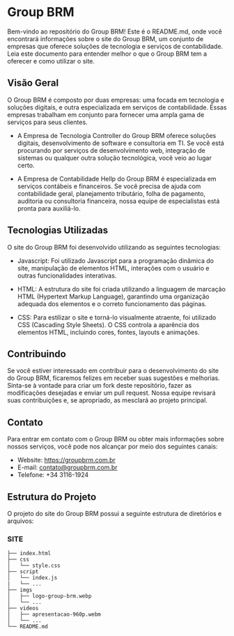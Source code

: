 # Group BRM

Bem-vindo ao repositório do Group BRM! Este é o README.md, onde você encontrará informações sobre o site do Group BRM, um conjunto de empresas que oferece soluções de tecnologia e serviços de contabilidade. Leia este documento para entender melhor o que o Group BRM tem a oferecer e como utilizar o site.

## Visão Geral

O Group BRM é composto por duas empresas: uma focada em tecnologia e soluções digitais, e outra especializada em serviços de contabilidade. Essas empresas trabalham em conjunto para fornecer uma ampla gama de serviços para seus clientes.

- A Empresa de Tecnologia Controller do Group BRM oferece soluções digitais, desenvolvimento de software e consultoria em TI. Se você está procurando por serviços de desenvolvimento web, integração de sistemas ou qualquer outra solução tecnológica, você veio ao lugar certo.

- A Empresa de Contabilidade Hellp do Group BRM é especializada em serviços contábeis e financeiros. Se você precisa de ajuda com contabilidade geral, planejamento tributário, folha de pagamento, auditoria ou consultoria financeira, nossa equipe de especialistas está pronta para auxiliá-lo.

## Tecnologias Utilizadas

O site do Group BRM foi desenvolvido utilizando as seguintes tecnologias:

- Javascript: Foi utilizado Javascript para a programação dinâmica do site, manipulação de elementos HTML, interações com o usuário e outras funcionalidades interativas.

- HTML: A estrutura do site foi criada utilizando a linguagem de marcação HTML (Hypertext Markup Language), garantindo uma organização adequada dos elementos e o correto funcionamento das páginas.

- CSS: Para estilizar o site e torná-lo visualmente atraente, foi utilizado CSS (Cascading Style Sheets). O CSS controla a aparência dos elementos HTML, incluindo cores, fontes, layouts e animações.


## Contribuindo

Se você estiver interessado em contribuir para o desenvolvimento do site do Group BRM, ficaremos felizes em receber suas sugestões e melhorias. Sinta-se à vontade para criar um fork deste repositório, fazer as modificações desejadas e enviar um pull request. Nossa equipe revisará suas contribuições e, se apropriado, as mesclará ao projeto principal.

## Contato

Para entrar em contato com o Group BRM ou obter mais informações sobre nossos serviços, você pode nos alcançar por meio dos seguintes canais:

- Website: https://groupbrm.com.br
- E-mail: contato@groupbrm.com.br
- Telefone: +34 3116-1924


## Estrutura do Projeto

O projeto do site do Group BRM possui a seguinte estrutura de diretórios e arquivos:

### SITE

    ├── index.html
    ├── css
    │   └── style.css
    ├── script
    │   └── index.js
    |   └── ...
    ├── imgs
    │   ├── logo-group-brm.webp
    │   └── ...
    ├── videos
    │   ├── apresentacao-960p.webm
    │   └── ...
    └── README.md


